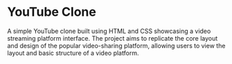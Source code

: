 # **YouTube Clone**
A simple YouTube clone built using HTML and CSS  showcasing a video streaming platform interface. The project aims to replicate the core layout and design of the popular video-sharing platform, allowing users to view the layout and basic structure of a video platform.

